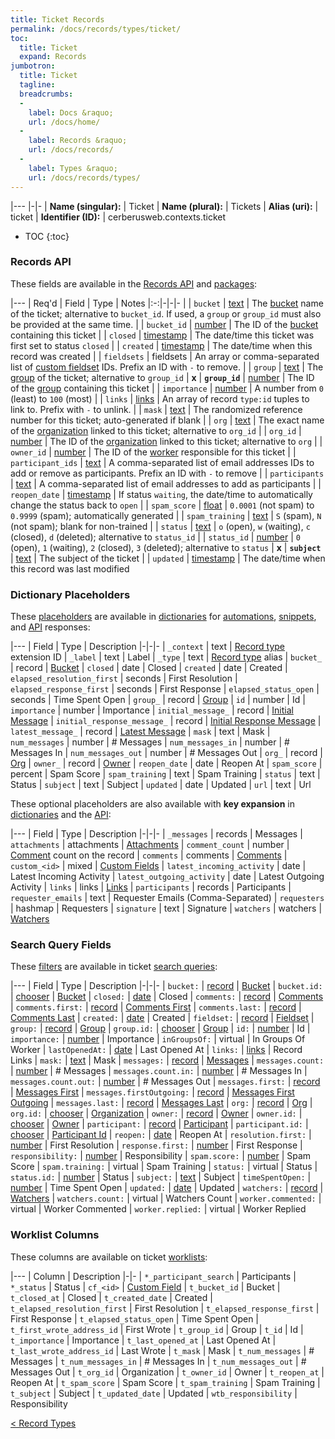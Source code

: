 ```yaml
---
title: Ticket Records
permalink: /docs/records/types/ticket/
toc:
  title: Ticket
  expand: Records
jumbotron:
  title: Ticket
  tagline: 
  breadcrumbs:
  -
    label: Docs &raquo;
    url: /docs/home/
  -
    label: Records &raquo;
    url: /docs/records/
  -
    label: Types &raquo;
    url: /docs/records/types/
---
```


|---
|-|-
| **Name (singular):** | Ticket
| **Name (plural):** | Tickets
| **Alias (uri):** | ticket
| **Identifier (ID):** | cerberusweb.contexts.ticket

* TOC
{:toc}

### Records API

These fields are available in the [Records API](/docs/api/endpoints/records/) and [packages](/docs/packages/):

|---
| Req'd | Field | Type | Notes
|:-:|-|-|-
|   | `bucket` | [text](/docs/records/fields/types/text/) | The [bucket](/docs/records/types/bucket/) name of the ticket; alternative to `bucket_id`. If used, a `group` or `group_id` must also be provided at the same time. 
|   | `bucket_id` | [number](/docs/records/fields/types/number/) | The ID of the [bucket](/docs/records/types/bucket/) containing this ticket 
|   | `closed` | [timestamp](/docs/records/fields/types/timestamp/) | The date/time this ticket was first set to status `closed` 
|   | `created` | [timestamp](/docs/records/fields/types/timestamp/) | The date/time when this record was created 
|   | `fieldsets` | fieldsets | An array or comma-separated list of [custom fieldset](/docs/records/types/custom_fieldset/) IDs. Prefix an ID with `-` to remove. 
|   | `group` | [text](/docs/records/fields/types/text/) | The [group](/docs/records/types/group/) of the ticket; alternative to `group_id` 
| **x** | **`group_id`** | [number](/docs/records/fields/types/number/) | The ID of the [group](/docs/records/types/group/) containing this ticket 
|   | `importance` | [number](/docs/records/fields/types/number/) | A number from `0` (least) to `100` (most) 
|   | `links` | [links](/docs/records/fields/types/links/) | An array of record `type:id` tuples to link to. Prefix with `-` to unlink. 
|   | `mask` | [text](/docs/records/fields/types/text/) | The randomized reference number for this ticket; auto-generated if blank 
|   | `org` | [text](/docs/records/fields/types/text/) | The exact name of the [organization](/docs/records/types/org/) linked to this ticket; alternative to `org_id` 
|   | `org_id` | [number](/docs/records/fields/types/number/) | The ID of the [organization](/docs/records/types/org/) linked to this ticket; alternative to `org` 
|   | `owner_id` | [number](/docs/records/fields/types/number/) | The ID of the [worker](/docs/records/types/worker/) responsible for this ticket 
|   | `participant_ids` | [text](/docs/records/fields/types/text/) | A comma-separated list of email addresses IDs to add or remove as participants. Prefix an ID with `-` to remove 
|   | `participants` | [text](/docs/records/fields/types/text/) | A comma-separated list of email addresses to add as participants 
|   | `reopen_date` | [timestamp](/docs/records/fields/types/timestamp/) | If status `waiting`, the date/time to automatically change the status back to `open` 
|   | `spam_score` | [float](/docs/records/fields/types/float/) | `0.0001` (not spam) to `0.9999` (spam); automatically generated 
|   | `spam_training` | [text](/docs/records/fields/types/text/) | `S` (spam), `N` (not spam); blank for non-trained 
|   | `status` | [text](/docs/records/fields/types/text/) | `o` (open), `w` (waiting), `c` (closed), `d` (deleted); alternative to `status_id` 
|   | `status_id` | [number](/docs/records/fields/types/number/) | `0` (open), `1` (waiting), `2` (closed), `3` (deleted); alternative to `status` 
| **x** | **`subject`** | [text](/docs/records/fields/types/text/) | The subject of the ticket 
|   | `updated` | [timestamp](/docs/records/fields/types/timestamp/) | The date/time when this record was last modified 

### Dictionary Placeholders

These [placeholders](/docs/scripting/variables/#placeholders) are available in [dictionaries](/docs/guide/developers/dictionaries/) for [automations](/docs/automations/), [snippets](/docs/snippets/), and [API](/docs/api/) responses:

|---
| Field | Type | Description
|-|-|-
| `_context` | text | [Record type](/docs/records/types/) extension ID
| `_label` | text | Label
| `_type` | text | [Record type](/docs/records/types/) alias
| `bucket_` | record | [Bucket](/docs/records/types/bucket/)
| `closed` | date | Closed
| `created` | date | Created
| `elapsed_resolution_first` | seconds | First Resolution
| `elapsed_response_first` | seconds | First Response
| `elapsed_status_open` | seconds | Time Spent Open
| `group_` | record | [Group](/docs/records/types/group/)
| `id` | number | Id
| `importance` | number | Importance
| `initial_message_` | record | [Initial Message](/docs/records/types/message/)
| `initial_response_message_` | record | [Initial Response Message](/docs/records/types/message/)
| `latest_message_` | record | [Latest Message](/docs/records/types/message/)
| `mask` | text | Mask
| `num_messages` | number | # Messages
| `num_messages_in` | number | # Messages In
| `num_messages_out` | number | # Messages Out
| `org_` | record | [Org](/docs/records/types/org/)
| `owner_` | record | [Owner](/docs/records/types/worker/)
| `reopen_date` | date | Reopen At
| `spam_score` | percent | Spam Score
| `spam_training` | text | Spam Training
| `status` | text | Status
| `subject` | text | Subject
| `updated` | date | Updated
| `url` | text | Url

These optional placeholders are also available with **key expansion** in [dictionaries](/docs/guide/developers/dictionaries/#key-expansion) and the [API](/docs/api/responses/#expanding-keys-in-api-requests):

|---
| Field | Type | Description
|-|-|-
| `_messages` | records | Messages
| `attachments` | attachments | [Attachments](/docs/guide/developers/dictionaries/#key-expansion)
| `comment_count` | number | [Comment](/docs/records/types/comments/) count on the record
| `comments` | comments | [Comments](/docs/guide/developers/dictionaries/#key-expansion)
| `custom_<id>` | mixed | [Custom Fields](/docs/guide/developers/dictionaries/#key-expansion)
| `latest_incoming_activity` | date | Latest Incoming Activity
| `latest_outgoing_activity` | date | Latest Outgoing Activity
| `links` | links | [Links](/docs/guide/developers/dictionaries/#key-expansion)
| `participants` | records | Participants
| `requester_emails` | text | Requester Emails (Comma-Separated)
| `requesters` | hashmap | Requesters
| `signature` | text | Signature
| `watchers` | watchers | [Watchers](/docs/guide/developers/dictionaries/#key-expansion)
	
### Search Query Fields

These [filters](/docs/search/#filters) are available in ticket [search queries](/docs/search/):

|---
| Field | Type | Description
|-|-|-
| `bucket:` | [record](/docs/search/#deep-search) | [Bucket](/docs/records/types/bucket/)
| `bucket.id:` | [chooser](/docs/search/#choosers) | [Bucket](/docs/records/types/bucket/)
| `closed:` | [date](/docs/search/#dates) | Closed
| `comments:` | [record](/docs/search/#deep-search) | [Comments](/docs/records/types/comment/)
| `comments.first:` | [record](/docs/search/#deep-search) | [Comments First](/docs/records/types/comment/)
| `comments.last:` | [record](/docs/search/#deep-search) | [Comments Last](/docs/records/types/comment/)
| `created:` | [date](/docs/search/#dates) | Created
| `fieldset:` | [record](/docs/search/#deep-search) | [Fieldset](/docs/records/types/custom_fieldset/)
| `group:` | [record](/docs/search/#deep-search) | [Group](/docs/records/types/group/)
| `group.id:` | [chooser](/docs/search/#choosers) | [Group](/docs/records/types/group/)
| `id:` | [number](/docs/search/#numbers) | Id
| `importance:` | [number](/docs/search/#numbers) | Importance
| `inGroupsOf:` | virtual | In Groups Of Worker
| `lastOpenedAt:` | [date](/docs/search/#dates) | Last Opened At
| `links:` | [links](/docs/search/#links) | Record Links
| `mask:` | [text](/docs/search/#text) | Mask
| `messages:` | [record](/docs/search/#deep-search) | [Messages](/docs/records/types/message/)
| `messages.count:` | [number](/docs/search/#numbers) | # Messages
| `messages.count.in:` | [number](/docs/search/#numbers) | # Messages In
| `messages.count.out:` | [number](/docs/search/#numbers) | # Messages Out
| `messages.first:` | [record](/docs/search/#deep-search) | [Messages First](/docs/records/types/message/)
| `messages.firstOutgoing:` | [record](/docs/search/#deep-search) | [Messages First Outgoing](/docs/records/types/message/)
| `messages.last:` | [record](/docs/search/#deep-search) | [Messages Last](/docs/records/types/message/)
| `org:` | [record](/docs/search/#deep-search) | [Org](/docs/records/types/org/)
| `org.id:` | [chooser](/docs/search/#choosers) | [Organization](/docs/records/types/org/)
| `owner:` | [record](/docs/search/#deep-search) | [Owner](/docs/records/types/worker/)
| `owner.id:` | [chooser](/docs/search/#choosers) | [Owner](/docs/records/types/worker/)
| `participant:` | [record](/docs/search/#deep-search) | [Participant](/docs/records/types/address/)
| `participant.id:` | [chooser](/docs/search/#choosers) | [Participant Id](/docs/records/types/address/)
| `reopen:` | [date](/docs/search/#dates) | Reopen At
| `resolution.first:` | [number](/docs/search/#numbers) | First Resolution
| `response.first:` | [number](/docs/search/#numbers) | First Response
| `responsibility:` | [number](/docs/search/#numbers) | Responsibility
| `spam.score:` | [number](/docs/search/#numbers) | Spam Score
| `spam.training:` | virtual | Spam Training
| `status:` | virtual | Status
| `status.id:` | [number](/docs/search/#numbers) | Status
| `subject:` | [text](/docs/search/#text) | Subject
| `timeSpentOpen:` | [number](/docs/search/#numbers) | Time Spent Open
| `updated:` | [date](/docs/search/#dates) | Updated
| `watchers:` | [record](/docs/search/#deep-search) | [Watchers](/docs/records/types/worker/)
| `watchers.count:` | virtual | Watchers Count
| `worker.commented:` | virtual | Worker Commented
| `worker.replied:` | virtual | Worker Replied
	
### Worklist Columns

These columns are available on ticket [worklists](/docs/worklists/):

|---
| Column | Description
|-|-
| `*_participant_search` | Participants
| `*_status` | Status
| `cf_<id>` | [Custom Field](/docs/records/types/custom_field/)
| `t_bucket_id` | Bucket
| `t_closed_at` | Closed
| `t_created_date` | Created
| `t_elapsed_resolution_first` | First Resolution
| `t_elapsed_response_first` | First Response
| `t_elapsed_status_open` | Time Spent Open
| `t_first_wrote_address_id` | First Wrote
| `t_group_id` | Group
| `t_id` | Id
| `t_importance` | Importance
| `t_last_opened_at` | Last Opened At
| `t_last_wrote_address_id` | Last Wrote
| `t_mask` | Mask
| `t_num_messages` | # Messages
| `t_num_messages_in` | # Messages In
| `t_num_messages_out` | # Messages Out
| `t_org_id` | Organization
| `t_owner_id` | Owner
| `t_reopen_at` | Reopen At
| `t_spam_score` | Spam Score
| `t_spam_training` | Spam Training
| `t_subject` | Subject
| `t_updated_date` | Updated
| `wtb_responsibility` | Responsibility

<div class="section-nav">
	<div class="left">
		<a href="/docs/records/types/" class="prev">&lt; Record Types</a>
	</div>
	<div class="right align-right">
	</div>
</div>
<div class="clear"></div>